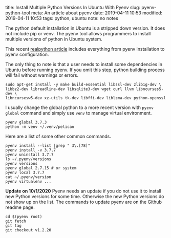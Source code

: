 title: Install Multiple Python Versions In Ubuntu With Pyenv
slug: pyenv-python-tool
meta: An article about pyenv 
date: 2019-04-11 10:53
modified: 2019-04-11 10:53
tags: python, ubuntu
note: no notes


The python default installation in Ubuntu is a stripped down version. It does not 
include pip or venv. The pyenv tool allows programmers to install multiple
versions of python in Ubuntu system. 

This recent 
[realpython article](https://realpython.com/intro-to-pyenv/) 
includes everything from pyenv installation to pyenv configuration. 

The only thing to note is that a user needs to install some dependencies
in Ubuntu before running pyenv.  If you omit this step, python
building process will fail without warnings or errors. 

```
sudo apt-get install -y make build-essential libssl-dev zlib1g-dev \
libbz2-dev libreadline-dev libsqlite3-dev wget curl llvm libncurses5-dev \
libncursesw5-dev xz-utils tk-dev libffi-dev liblzma-dev python-openssl 
```

I usually change the global python to a more recent version with `pyenv global` 
command and simply use `venv` to manage virtual environment. 

```
pyenv global 3.7.3
python -m venv ~/.venv/pelican
``` 

Here are a list of some other common commands.

```
pyenv install --list |grep " 3\.[78]"
pyenv install -v 3.7.7
pyenv uninstall 3.7.7
ls ~/.pyenv/versions
pyenv versions
pyenv global 2.7.15 # or system
pyenv local 3.7.7
cat ~/.pyenv/version
pyenv virtualenv ...
```

**Update on 10/1/2020** Pyenv needs an update if you do not use it to 
install new Python versions for some time. Otherwise the new Python 
versions do not show up on the list. The commands to update pyenv 
are on the Github readme page. 

```
cd $(pyenv root)
git fetch
git tag
git checkout v1.2.20
```